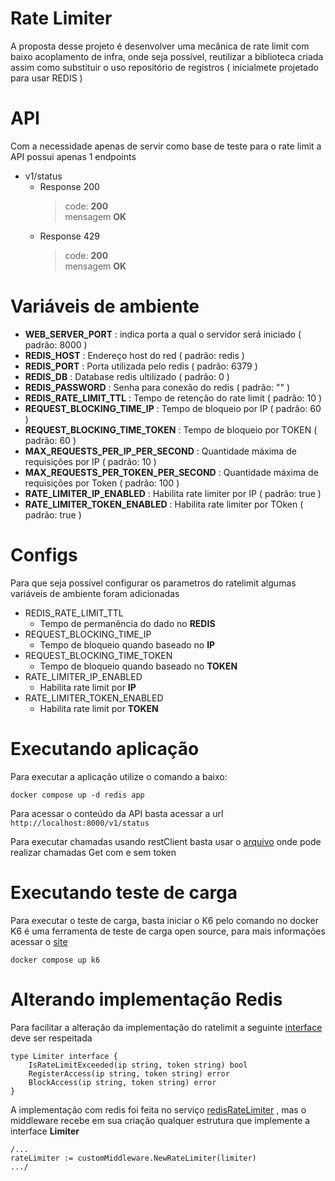 # Rate Limiter

A proposta desse projeto é desenvolver uma mecânica de rate limit com baixo acoplamento de infra, onde seja possível, reutilizar a biblioteca criada assim como substituir o uso repositório de registros ( inicialmete projetado para usar REDIS )

# API
Com a necessidade apenas de servir como base de teste para o rate limit a API possui apenas 1 endpoints 

- v1/status
    - Response 200
        >code: **200** <br/>
         mensagem **OK**
    - Response 429 
        >code: **200** <br/>
        mensagem **OK**

# Variáveis de ambiente
- **WEB_SERVER_PORT** : indica porta a qual o servidor será iniciado ( padrão: 8000 )
- **REDIS_HOST** : Endereço host do red ( padrão: redis )
- **REDIS_PORT** : Porta utilizada pelo redis ( padrão: 6379 )
- **REDIS_DB** : Database redis ultilizado ( padrão: 0 )
- **REDIS_PASSWORD** : Senha para conexão do redis ( padrão: "" )
- **REDIS_RATE_LIMIT_TTL** : Tempo de retenção do rate limit ( padrão: 10 )
- **REQUEST_BLOCKING_TIME_IP** : Tempo de bloqueio por IP ( padrão: 60 )
- **REQUEST_BLOCKING_TIME_TOKEN** : Tempo de bloqueio por TOKEN ( padrão: 60 )
- **MAX_REQUESTS_PER_IP_PER_SECOND** : Quantidade máxima de requisições por IP ( padrão: 10 )
- **MAX_REQUESTS_PER_TOKEN_PER_SECOND** : Quantidade máxima de requisições por Token ( padrão: 100 )
- **RATE_LIMITER_IP_ENABLED** : Habilita rate limiter por IP ( padrão: true )
- **RATE_LIMITER_TOKEN_ENABLED** : Habilita rate limiter por TOken ( padrão: true )

# Configs
Para que seja possível configurar os parametros do ratelimit algumas variáveis de ambiente foram adicionadas

- REDIS_RATE_LIMIT_TTL
    - Tempo de permanência do dado no **REDIS**
- REQUEST_BLOCKING_TIME_IP
    - Tempo de bloqueio quando baseado no **IP**
- REQUEST_BLOCKING_TIME_TOKEN
    - Tempo de bloqueio quando baseado no **TOKEN**
- RATE_LIMITER_IP_ENABLED
    - Habilita rate limit por **IP**
- RATE_LIMITER_TOKEN_ENABLED
    - Habilita rate limit por **TOKEN**

# Executando aplicação
Para executar a aplicação utilize o comando a baixo: 
```
docker compose up -d redis app
```

Para acessar o conteúdo da API basta acessar a url `http://localhost:8000/v1/status` 

Para executar chamadas usando restClient basta usar o [arquivo](./api/status.http) onde pode realizar chamadas Get com e sem token

# Executando teste de carga
Para executar o teste de carga, basta iniciar o K6 pelo comando no docker
K6 é uma ferramenta de teste de carga open source, para mais informações acessar o [site](https://k6.io/)
```
docker compose up k6
```

# Alterando implementação Redis
Para facilitar a alteração da implementação do ratelimit a seguinte [interface](./internal/entity/limiter.go) deve ser respeitada
```
type Limiter interface {
	IsRateLimitExceeded(ip string, token string) bool
	RegisterAccess(ip string, token string) error
	BlockAccess(ip string, token string) error
}
```

A implementação com redis foi feita no serviço [redisRateLimiter](./internal/service/redis_limiter.go) , mas o middleware recebe em sua criação qualquer estrutura que implemente a interface **Limiter**
```
/...
rateLimiter := customMiddleware.NewRateLimiter(limiter)
.../
```